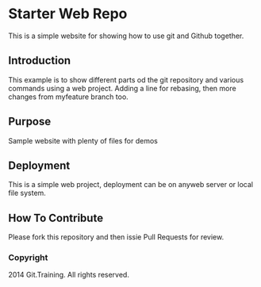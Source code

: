 # Starter Web Repo

This is a simple website for showing how to use git and Github together.

## Introduction

This example is to show different parts od the git repository and various commands using a web project. Adding a line for rebasing, then more changes from myfeature branch too.

## Purpose

Sample website with plenty of files for demos

## Deployment

This is a simple web project, deployment can be on anyweb server or local file system.

## How To Contribute

Please fork this repository and then issie Pull Requests for review.

### Copyright

2014 Git.Training. All rights reserved.